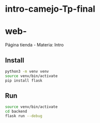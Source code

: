 # intro-camejo-Tp-final

# web-
Página tienda - Materia: Intro

## Install

```bash
python3 -m venv venv
source venv/bin/activate
pip install flask
```

## Run

```bash
source venv/bin/activate
cd backend
flask run --debug
```
